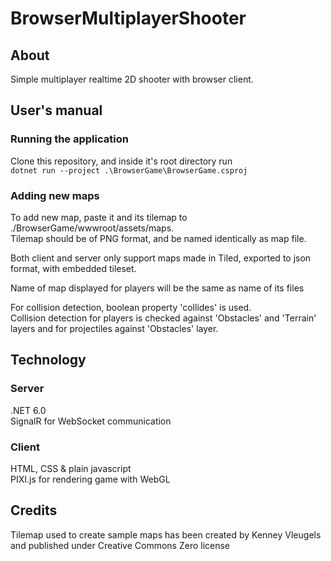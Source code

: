 # BrowserMultiplayerShooter


## About
Simple multiplayer realtime 2D shooter with browser client.


## User's manual
### Running the application
Clone this repository, and inside it's root directory run  
`dotnet run --project .\BrowserGame\BrowserGame.csproj`  

### Adding new maps
To add new map, paste it and its tilemap to ./BrowserGame/wwwroot/assets/maps.  
Tilemap should be of PNG format, and be named identically as map file.  
  
Both client and server only support maps made in Tiled, exported to json format, with embedded tileset.  
  
Name of map displayed for players will be the same as name of its files  
  
For collision detection, boolean property 'collides' is used.  
Collision detection for players is checked against 'Obstacles' and 'Terrain' layers and for projectiles against 'Obstacles' layer.


## Technology
### Server
.NET 6.0  
SignalR for WebSocket communication  

### Client
HTML, CSS & plain javascript  
PIXI.js for rendering game with WebGL  


## Credits
Tilemap used to create sample maps has been created by Kenney Vleugels and published under Creative Commons Zero license
